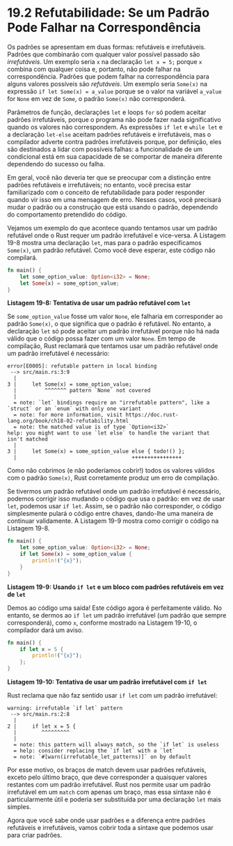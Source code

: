 # 19.2 Refutabilidade: Se um Padrão Pode Falhar na Correspondência

Os padrões se apresentam em duas formas: refutáveis e irrefutáveis. Padrões que combinarão com qualquer valor possível passado são _irrefutáveis_. Um exemplo seria `x` na declaração `let x = 5;` porque `x` combina com qualquer coisa e, portanto, não pode falhar na correspondência. Padrões que podem falhar na correspondência para alguns valores possíveis são _refutáveis_. Um exemplo seria `Some(x)` na expressão `if let Some(x) = a_value` porque se o valor na variável `a_value` for `None` em vez de `Some`, o padrão `Some(x)` não corresponderá.

Parâmetros de função, declarações `let` e loops `for` só podem aceitar padrões irrefutáveis, porque o programa não pode fazer nada significativo quando os valores não correspondem. As expressões `if let` e `while let` e a declaração `let-else` aceitam padrões refutáveis e irrefutáveis, mas o compilador adverte contra padrões irrefutáveis porque, por definição, eles são destinados a lidar com possíveis falhas: a funcionalidade de um condicional está em sua capacidade de se comportar de maneira diferente dependendo do sucesso ou falha.

Em geral, você não deveria ter que se preocupar com a distinção entre padrões refutáveis e irrefutáveis; no entanto, você precisa estar familiarizado com o conceito de refutabilidade para poder responder quando vir isso em uma mensagem de erro. Nesses casos, você precisará mudar o padrão ou a construção que está usando o padrão, dependendo do comportamento pretendido do código.

Vejamos um exemplo do que acontece quando tentamos usar um padrão refutável onde o Rust requer um padrão irrefutável e vice-versa. A Listagem 19-8 mostra uma declaração `let`, mas para o padrão especificamos `Some(x)`, um padrão refutável. Como você deve esperar, este código não compilará.

```rust
fn main() {
    let some_option_value: Option<i32> = None;
    let Some(x) = some_option_value;
}
```

**Listagem 19-8: Tentativa de usar um padrão refutável com `let`**

Se `some_option_value` fosse um valor `None`, ele falharia em corresponder ao padrão `Some(x)`, o que significa que o padrão é refutável. No entanto, a declaração `let` só pode aceitar um padrão irrefutável porque não há nada válido que o código possa fazer com um valor `None`. Em tempo de compilação, Rust reclamará que tentamos usar um padrão refutável onde um padrão irrefutável é necessário:

```
error[E0005]: refutable pattern in local binding
 --> src/main.rs:3:9
  |
3 |     let Some(x) = some_option_value;
  |         ^^^^^^^ pattern `None` not covered
  |
  = note: `let` bindings require an "irrefutable pattern", like a `struct` or an `enum` with only one variant
  = note: for more information, visit https://doc.rust-lang.org/book/ch18-02-refutability.html
  = note: the matched value is of type `Option<i32>`
help: you might want to use `let else` to handle the variant that isn't matched
  |
3 |     let Some(x) = some_option_value else { todo!() };
  |                                     ++++++++++++++++
```

Como não cobrimos (e não poderíamos cobrir!) todos os valores válidos com o padrão `Some(x)`, Rust corretamente produz um erro de compilação.

Se tivermos um padrão refutável onde um padrão irrefutável é necessário, podemos corrigir isso mudando o código que usa o padrão: em vez de usar `let`, podemos usar `if let`. Assim, se o padrão não corresponder, o código simplesmente pulará o código entre chaves, dando-lhe uma maneira de continuar validamente. A Listagem 19-9 mostra como corrigir o código na Listagem 19-8.

```rust
fn main() {
    let some_option_value: Option<i32> = None;
    if let Some(x) = some_option_value {
        println!("{x}");
    }
}
```

**Listagem 19-9: Usando `if let` e um bloco com padrões refutáveis em vez de `let`**

Demos ao código uma saída! Este código agora é perfeitamente válido. No entanto, se dermos ao `if let` um padrão irrefutável (um padrão que sempre corresponderá), como `x`, conforme mostrado na Listagem 19-10, o compilador dará um aviso.

```rust
fn main() {
    if let x = 5 {
        println!("{x}");
    };
}
```

**Listagem 19-10: Tentativa de usar um padrão irrefutável com `if let`**

Rust reclama que não faz sentido usar `if let` com um padrão irrefutável:

```
warning: irrefutable `if let` pattern
 --> src/main.rs:2:8
  |
2 |     if let x = 5 {
  |        ^^^^^^^^^
  |
  = note: this pattern will always match, so the `if let` is useless
  = help: consider replacing the `if let` with a `let`
  = note: `#[warn(irrefutable_let_patterns)]` on by default
```

Por esse motivo, os braços de match devem usar padrões refutáveis, exceto pelo último braço, que deve corresponder a quaisquer valores restantes com um padrão irrefutável. Rust nos permite usar um padrão irrefutável em um `match` com apenas um braço, mas essa sintaxe não é particularmente útil e poderia ser substituída por uma declaração `let` mais simples.

Agora que você sabe onde usar padrões e a diferença entre padrões refutáveis e irrefutáveis, vamos cobrir toda a sintaxe que podemos usar para criar padrões.